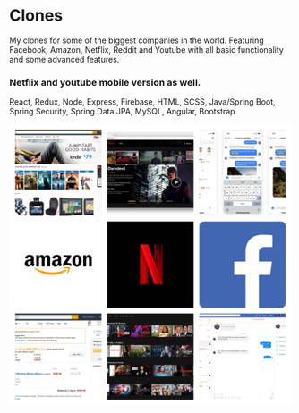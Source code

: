 # Clones

My clones for some of the biggest companies in the world.  Featuring Facebook, Amazon, Netflix, Reddit and Youtube with all basic functionality and some advanced features.
### Netflix and youtube mobile version as well.

React, Redux, Node, Express, Firebase, HTML, SCSS, Java/Spring
Boot, Spring Security, Spring Data JPA, MySQL, Angular, Bootstrap

![Collage](/faang-clones-collage.jpg)
